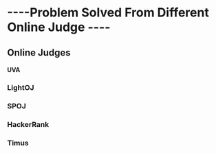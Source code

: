    # ----Problem Solved From Different Online Judge ----
   
   ## Online Judges
   #### UVA
   ### LightOJ
   ### SPOJ
   ### HackerRank
   ### Timus
